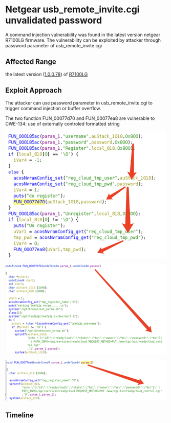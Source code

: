 # Netgear usb_remote_invite.cgi unvalidated password

A command injection vulnerability was found in the latest version netgear R7100LG firmware. The vulnerability can be exploited by attacker through password parameter of usb_remote_invite.cgi

## Affected Range

the latest version ([1.0.0.78](https://www.downloads.netgear.com/files/GDC/R7100LG/R7100LG_V1.0.0.78_1.0.6.zip )) of [R7100LG](https://www.netgear.com/support/product/r7100lg)

## Exploit Approach

The attacker can use password parameter in usb_remote_invite.cgi to trigger command injection or buffer overflow.

The two function FUN_00077d70 and FUN_00077ea8 are vulnerable to CWE-134: use of externally controled formatted string

![](./usb_remote_invite.png)

![](./FUN_00077d70.png)

![](./FUN_00077ea8.png)

## Timeline